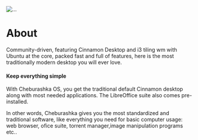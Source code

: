 <div class="container my-5">
<img src="/scr.webp" class="img-fluid rounded " alt="...">
</div>

<div class="container my-5 column">

# About

Community-driven, featuring Cinnamon Desktop and i3 tiling wm with Ubuntu at the core, packed fast and full of features, here is the most traditionally modern desktop you will ever love.


#### Keep everything simple
With Cheburashka OS, you get the traditional default Cinnamon desktop along with most needed applications. The LibreOffice suite also comes pre-installed.

In other words, Cheburashka gives you the most standardized and traditional software, like everything you need for basic computer usage: web browser, ofice suite, torrent manager,image manipulation programs etc..

</div>